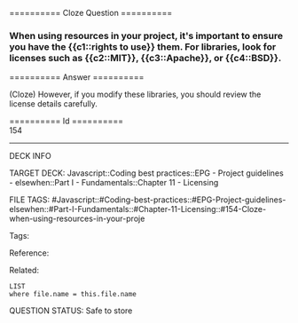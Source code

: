 ========== Cloze Question ==========

###  When using resources in your project, it's important to ensure you have the {{c1::rights to use}} them. For libraries, look for licenses such as {{c2::MIT}}, {{c3::Apache}}, or {{c4::BSD}}.  

========== Answer ==========  

(Cloze) However, if you modify these libraries, you should review the license details carefully.

========== Id ==========  
154

---

DECK INFO

TARGET DECK: Javascript::Coding best practices::EPG - Project guidelines - elsewhen::Part I - Fundamentals::Chapter 11 - Licensing

FILE TAGS: #Javascript::#Coding-best-practices::#EPG-Project-guidelines-elsewhen::#Part-I-Fundamentals::#Chapter-11-Licensing::#154-Cloze-when-using-resources-in-your-proje

Tags:

Reference:

Related:

```dataview
LIST
where file.name = this.file.name
```

QUESTION STATUS: Safe to store
